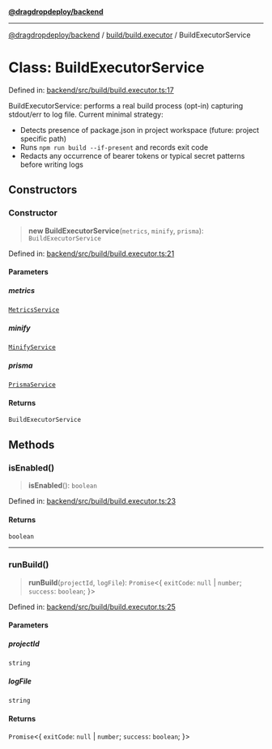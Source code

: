 [**@dragdropdeploy/backend**](../../../README.md)

***

[@dragdropdeploy/backend](../../../README.md) / [build/build.executor](../README.md) / BuildExecutorService

# Class: BuildExecutorService

Defined in: [backend/src/build/build.executor.ts:17](https://github.com/TomKonig/DragDropDeploy/blob/34bfcba72927c691f3e74d05ff86899c58e78bdc/backend/src/build/build.executor.ts#L17)

BuildExecutorService: performs a real build process (opt-in) capturing stdout/err to log file.
Current minimal strategy:
 - Detects presence of package.json in project workspace (future: project specific path)
 - Runs `npm run build --if-present` and records exit code
 - Redacts any occurrence of bearer tokens or typical secret patterns before writing logs

## Constructors

### Constructor

> **new BuildExecutorService**(`metrics`, `minify`, `prisma`): `BuildExecutorService`

Defined in: [backend/src/build/build.executor.ts:21](https://github.com/TomKonig/DragDropDeploy/blob/34bfcba72927c691f3e74d05ff86899c58e78bdc/backend/src/build/build.executor.ts#L21)

#### Parameters

##### metrics

[`MetricsService`](../../../metrics/metrics.service/classes/MetricsService.md)

##### minify

[`MinifyService`](../../../minify/minify.service/classes/MinifyService.md)

##### prisma

[`PrismaService`](../../../prisma/prisma.service/classes/PrismaService.md)

#### Returns

`BuildExecutorService`

## Methods

### isEnabled()

> **isEnabled**(): `boolean`

Defined in: [backend/src/build/build.executor.ts:23](https://github.com/TomKonig/DragDropDeploy/blob/34bfcba72927c691f3e74d05ff86899c58e78bdc/backend/src/build/build.executor.ts#L23)

#### Returns

`boolean`

***

### runBuild()

> **runBuild**(`projectId`, `logFile`): `Promise`\<\{ `exitCode`: `null` \| `number`; `success`: `boolean`; \}\>

Defined in: [backend/src/build/build.executor.ts:25](https://github.com/TomKonig/DragDropDeploy/blob/34bfcba72927c691f3e74d05ff86899c58e78bdc/backend/src/build/build.executor.ts#L25)

#### Parameters

##### projectId

`string`

##### logFile

`string`

#### Returns

`Promise`\<\{ `exitCode`: `null` \| `number`; `success`: `boolean`; \}\>
